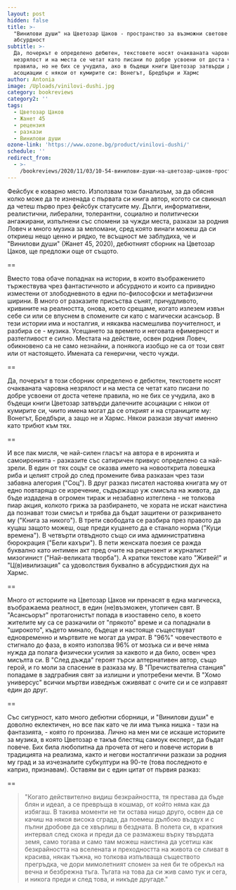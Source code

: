 ```yaml
---
layout: post
hidden: false
title: >-
  "Винилови души" на Цветозар Цаков - пространство за възможни светове и комична
  абсурдност
subtitle: >-
  Да, почеркът е определено дебютен, текстовете носят очакваната чаровна
  незрялост и на места се четат като писани по добре усвоени от доста четене
  правила, но не бих се учудила, ако в бъдещи книги Цветозар затвърди далечните
  асоциации с някои от кумирите си: Вонегът, Бредбъри и Хармс
author: Antonia
image: /Uploads/vinilovi-dushi.jpg
category: bookreviews
category2: ''
tags:
  - Цветозар Цаков
  - Жанет 45
  - рецензия
  - разкази
  - Винилови души
ozone-link: 'https://www.ozone.bg/product/vinilovi-dushi/'
schedule: ''
redirect_from:
  - >-
    /bookreviews/2020/11/03/10-54-винилови-души-на-цветозар-цаков-пространство-за-фантазии-и-комична-абсурдност
---
```

Фейсбук е коварно място. Използвам този банализъм, за да обясня колко може да те изненада с първата си книга автор, когото си свикнал да четеш първо през фейсбук статусите му. Дълги, информативни, реалистични, либерални, толерантни, социално и политически ангажирани, изпълнени със спомени за чужди места, разкази за родния Ловеч и много музика за меломани, сред която винаги можеш да си откриеш нещо ценно и рядко, те всъщност ме заблудиха, че и "Винилови души" (Жанет 45, 2020), дебютният сборник на Цветозар Цаков, ще предложи още от същото. 

\==

Вместо това обаче попаднах на истории, в които въображението тържествува чрез фантастичното и абсурдното и които са привидно изместени от злободневното в едни по-философски и метафизични ширини. В много от разказите присъства сънят, причудливото, кривините на реалността, онова, което срещаме, когато излезем извън себе си или се впуснем в спомените си като с магически асансьор. В тези истории има и носталгия, и някаква насмешлива поучителност, и разбира се - музика. Усещането за времето и неговата ефимерност и разтегливост е силно. Местата на действие, освен родния Ловеч, обикновено са не само незнайни, а понякога изобщо не са от този свят или от настоящето. Имената са генерични, често чужди. 

\==

Да, почеркът в този сборник определено е дебютен, текстовете носят очакваната чаровна незрялост и на места се четат като писани по добре усвоени от доста четене правила, но не бих се учудила, ако в бъдещи книги Цветозар затвърди далечните асоциации с някои от кумирите си, чиито имена могат да се открият и на страниците му: Вонегът, Бредбъри, а защо не и Хармс. Някои разкази звучат именно като трибют към тях. 

\==

И все пак мисля, че най-силен гласът на автора е в иронията и самоиронията - разказите със сатиричен привкус определено са най-зрели. В един от тях соцът се оказва името на новооткрита ловешка риба и целият строй до след промените бива разказан чрез тази забавна алегория ("Соц"). В друг разказ писател настоява книгата му от едно повтарящо се изречение, съдържащо уж смисъла на живота, да бъде издадена в огромен тираж и незабавно изтеглена - не толкова пиар акция, колкото грижа за разбирането, че хората не искат наистина да познават този смисъл и трябва да бъдат защитени от разкриването му ("Книга за никого"). В трети свободата се разбира през правото да куцаш защото можеш, още преди куцането да е станало норма ("Куци времена"). В четвърти отвъдното също си има административна бюрокрация ("Бели кахъри"). В пети женската поезия се ражда буквално като интимен акт пред очите на рецензент и журналист мизогинист ("Най-великата творба"). А кратки текстове като "Живей!" и "Ц(в)ивилизация" са удоволствия буквално в абсурдисткия дух на Хармс. 

\==

Много от историите на Цветозар Цаков ни пренасят в една магическа, въображаема реалност, в един (не)възможен, утопичен свят. В "Асансьорът" протагонистът попада в изоставено село, в което жителите му са се разкачили от "прякото" време и са попаднали в "широкото", където минало, бъдеще и настояще съществуват едновременно и мъртвите не могат да умрат. В "96%" човечеството е стигнало до фаза, в която използва 96% от мозъка си и вече няма нужда да полага физически усилия за каквото и да било, освен чрез мисълта си. В "След дъжда" героят търси алтернативен автор, също герой, и го моли за спасение в разказа му. В "Пречиствателна станция" попадаме в задграбния свят за излишни и употребени мечти. В "Хомо универсус" всички мъртви изведнъж оживяват с очите си и се изправят един до друг. 

\==

Със сигурност, като много дебютни сборници, и "Винилови души" е доволно еклектичен, но все пак като че ли има тънка нишка - тази на фантазията, - която го пронизва. Лично на мен ми се искаше историите за музика, в която Цветозар е такъв блестящ самоук експерт, да бъдат повече. Бих била любопитна да прочета от него и повече истории в традицията на реализма, както и негови носталгични разкази за родния му град и за изчезналите субкултури на 90-те (това последното е каприз, признавам). Оставям ви с един цитат от първия разказ:

\==

> "Когато действително видиш безкрайността, тя престава да бъде блян и идеал, а се превръща в кошмар, от който няма как да избягаш. В такива моменти не ти остава нищо друго, освен да се качиш на някоя висока сграда, да поемеш дълбоко въздух и с пълни дробове да се хвърлиш в бездната. В полета си, в краткия интервал след скока и преди да се размажеш върху твърдата земя, само тогава и само там можеш наистина да усетиш как безкрайността на вселената и преходността на живота се сливат в красива, някак тъжна, но толкова изпълваща съществото прегръдка, че дори мимолетният спомен за нея би те обрекъл на вечна и безбрежна тъга. Тъгата на това да си жив само тук и сега, и никога преди и след това, и никъде другаде."